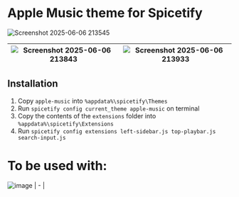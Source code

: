 # Apple Music theme for Spicetify

![Screenshot 2025-06-06 213545](https://github.com/user-attachments/assets/0ccf9796-a888-4e2e-a529-0d5c89e4b8de)

| ![Screenshot 2025-06-06 213843](https://github.com/user-attachments/assets/6deace19-a771-4f7a-b5e3-8d11fe738a3c) | ![Screenshot 2025-06-06 213933](https://github.com/user-attachments/assets/f7dc1a59-e6e6-407e-8581-148f77f77809) |
| --- | --- |


## Installation

  1. Copy `apple-music` into `%appdata%\spicetify\Themes`
  2. Run `spicetify config current_theme apple-music` on terminal
  3. Copy the contents of the `extensions` folder into `%appdata%\spicetify\Extensions`
  4. Run `spicetify config extensions left-sidebar.js top-playbar.js search-input.js`


# To be used with:

![image](https://github.com/user-attachments/assets/82cd3960-9401-4cc5-9cab-e68590e3ef75)
| - |
